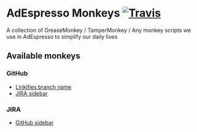 # AdEspresso Monkeys [![Travis](https://img.shields.io/travis/adespresso/monkey-tools.svg?maxAge=2592000)](https://travis-ci.org/adespresso/monkey-tools/)
A collection of GreaseMonkey / TamperMonkey / Any monkey scripts we use in AdEspresso to simplify our daily lives

## Available monkeys
### GitHub
* [Linkifies branch name](https://raw.githubusercontent.com/adespresso/monkey-tools/master/github/jira-issue.user.js)
* [JIRA sidebar](https://raw.githubusercontent.com/adespresso/monkey-tools/master/github/jira-sidebar-item.user.js)

### JIRA
* [GitHub sidebar](https://raw.githubusercontent.com/adespresso/monkey-tools/master/jira/github-sidebar-item.user.js)

